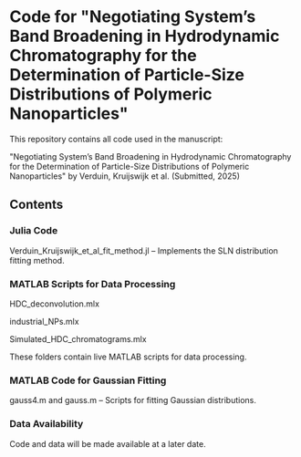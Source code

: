 # Code for "Negotiating System’s Band Broadening in Hydrodynamic Chromatography for the Determination of Particle-Size Distributions of Polymeric Nanoparticles"
This repository contains all code used in the manuscript:

"Negotiating System’s Band Broadening in Hydrodynamic Chromatography for the Determination of Particle-Size Distributions of Polymeric Nanoparticles"
by Verduin, Kruijswijk et al. (Submitted, 2025)

## Contents
### Julia Code

Verduin_Kruijswijk_et_al_fit_method.jl – Implements the SLN distribution fitting method.

### MATLAB Scripts for Data Processing

HDC_deconvolution.mlx

industrial_NPs.mlx

Simulated_HDC_chromatograms.mlx

These folders contain live MATLAB scripts for data processing.

### MATLAB Code for Gaussian Fitting

gauss4.m and gauss.m – Scripts for fitting Gaussian distributions.

### Data Availability
Code and data will be made available at a later date.

